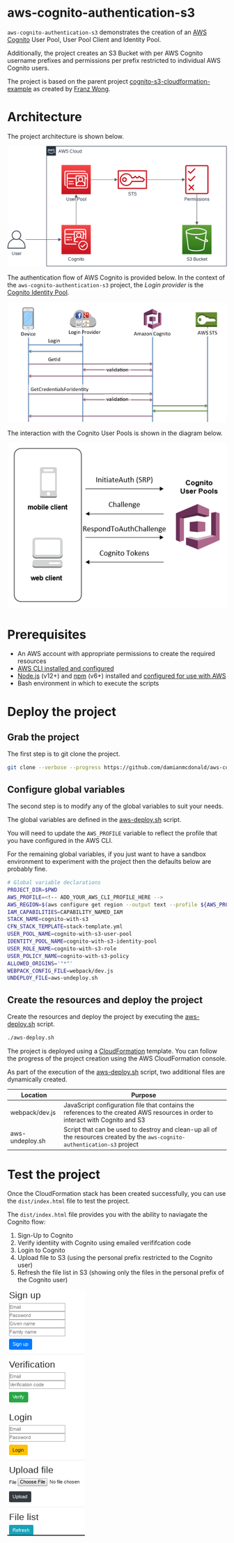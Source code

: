 # aws-cognito-authentication-s3

`aws-cognito-authentication-s3` demonstrates the creation of an [AWS Cognito](https://aws.amazon.com/cognito/) User Pool, User Pool Client and Identity Pool.

Additionally, the project creates an S3 Bucket with per AWS Cognito username prefixes and permissions per prefix restricted to individual AWS Cognito users.

The project is based on the parent project [cognito-s3-cloudformation-example](https://github.com/franzwong/cognito-s3-cloudformation-example) as created by [Franz Wong](https://github.com/franzwong).

# Architecture

The project architecture is shown below.

![Architecture diagram](assets/architecture-diagram.png)

The authentication flow of AWS Cognito is provided below. In the context of the `aws-cognito-authentication-s3` project, the *Login provider* is the [Cognito Identity Pool](https://docs.aws.amazon.com/cognito/latest/developerguide/cognito-user-identity-pools.html).

![AWS Cognito authentication flow](assets/amazon-cognito-ext-auth-enhanced-flow.png)

The interaction with the Cognito User Pools is shown in the diagram below.

![AWS Cognito User Pools](assets/cognito-user-pool-auth-flow-srp.png)

# Prerequisites

* An AWS account with appropriate permissions to create the required resources
* [AWS CLI installed and configured](https://docs.aws.amazon.com/cli/latest/userguide/install-cliv1.html)
* [Node.js](https://nodejs.org/en/) (v12+) and [npm](https://www.npmjs.com/) (v6+) installed and [configured for use with AWS](https://docs.aws.amazon.com/sdk-for-javascript/v2/developer-guide/getting-started-nodejs.html)
* Bash environment in which to execute the scripts

# Deploy the project

## Grab the project 

The first step is to git clone the project.

```bash
git clone --verbose --progress https://github.com/damianmcdonald/aws-cognito-authentication-s3 aws-cognito-authentication-s3
```

## Configure global variables

The second step is to modify any of the global variables to suit your needs.

The global variables are defined in the [aws-deploy.sh](aws-deploy.sh) script.

You will need to update the `AWS_PROFILE` variable to reflect the profile that you have configured in the AWS CLI.

For the remaining global variables, if you just want to have a sandbox environment to experiment with the project then the defaults below are probably fine.

```bash
# Global variable declarations
PROJECT_DIR=$PWD
AWS_PROFILE=<!-- ADD_YOUR_AWS_CLI_PROFILE_HERE -->
AWS_REGION=$(aws configure get region --output text --profile ${AWS_PROFILE})
IAM_CAPABILITIES=CAPABILITY_NAMED_IAM
STACK_NAME=cognito-with-s3
CFN_STACK_TEMPLATE=stack-template.yml
USER_POOL_NAME=cognito-with-s3-user-pool
IDENTITY_POOL_NAME=cognito-with-s3-identity-pool
USER_ROLE_NAME=cognito-with-s3-role
USER_POLICY_NAME=cognito-with-s3-policy
ALLOWED_ORIGINS='"*"'
WEBPACK_CONFIG_FILE=webpack/dev.js
UNDEPLOY_FILE=aws-undeploy.sh
```

## Create the resources and deploy the project

Create the resources and deploy the project by executing the [aws-deploy.sh](aws-deploy.sh) script.

```bash
./aws-deploy.sh
```

The project is deployed using a [CloudFormation](https://aws.amazon.com/cloudformation/) template. You can follow the progress of the project creation using the AWS CloudFormation console.

As part of the execution of the [aws-deploy.sh](aws-deploy.sh) script, two additional files are dynamically created.

Location | Purpose
------------ | -------------
webpack/dev.js | JavaScript configuration file that contains the references to the created AWS resources in order to interact with Cognito and S3
aws-undeploy.sh | Script that can be used to destroy and clean-up all of the resources created by the `aws-cognito-authentication-s3` project

# Test the project

Once the CloudFormation stack has been created successfully, you can use the `dist/index.html` file to test the project.

The `dist/index.html` file provides you with the ability to naviagate the Cognito flow:

1. Sign-Up to Cognito
2. Verify identiity with Cognito using emailed verififcation code
3. Login to Cognito
4. Upload file to S3 (using the personal prefix restricted to the Cognito user)
5. Refresh the file list in S3 (showing only the files in the personal prefix of the Cognito user)

![Test application screenshot](assets/test-app-screenshot.png)